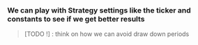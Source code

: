 ### We can play with Strategy settings like the ticker and constants to see if we get better results

> [TODO !] : think on how we can avoid draw down periods